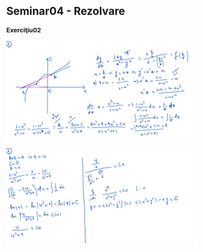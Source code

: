 # Seminar04 - Rezolvare

### Exerciţiu02

![Ex2_1.png](./img/Ex2_1.png)

![Ex2_2.png](./img/Ex2_2.png)

